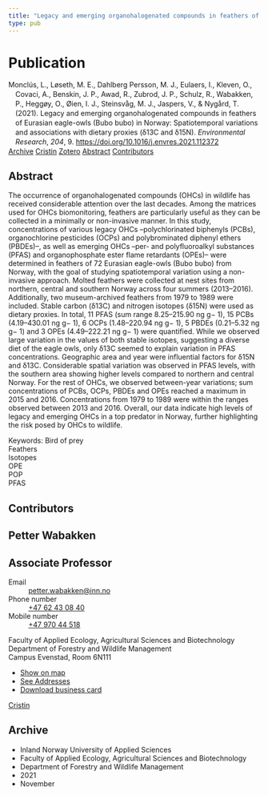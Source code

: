 ```yaml
---
title: "Legacy and emerging organohalogenated compounds in feathers of Eurasian eagle-owls (Bubo bubo) in Norway: Spatiotemporal variations and associations with dietary proxies (δ13C and δ15N)"
type: pub
---
```

<h1>Publication</h1>
<article id="csl-bib-container-5MVY6WZK" class="csl-bib-container">
  <div class="csl-bib-body" style="line-height: 1.35; padding-left: 1em; text-indent:-1em;">
  <div class="csl-entry">Moncl&#xFA;s, L., L&#xF8;seth, M. E., Dahlberg Persson, M. J., Eulaers, I., Kleven, O., Covaci, A., Benskin, J. P., Awad, R., Zubrod, J. P., Schulz, R., Wabakken, P., Hegg&#xF8;y, O., &#xD8;ien, I. J., Steinsv&#xE5;g, M. J., Jaspers, V., &amp; Nyg&#xE5;rd, T. (2021). Legacy and emerging organohalogenated compounds in feathers of Eurasian eagle-owls (Bubo bubo) in Norway: Spatiotemporal variations and associations with dietary proxies (&#x3B4;13C and &#x3B4;15N). <i>Environmental Research</i>, <i>204</i>, 9. <a href="https://doi.org/10.1016/j.envres.2021.112372">https://doi.org/10.1016/j.envres.2021.112372</a></div>
</div>
  <div class="csl-bib-buttons">
    <a href="#taxonomy-article-5MVY6WZK" class="csl-bib-button">Archive</a>
    <a href="https://app.cristin.no/results/show.jsf?id=1957353" alt="Cristin URL" class="csl-bib-button">Cristin</a>
    <a href="http://zotero.org/groups/5022929/items/5MVY6WZK" alt="Zotero URL" class="csl-bib-button">Zotero</a>
    <a href="#abstract-article-5MVY6WZK" class="csl-bib-button">Abstract</a>
    <a href="#contributors-article-5MVY6WZK" class="csl-bib-button">Contributors</a>
  </div>
  <div id="csl-bib-meta-container-5MVY6WZK"></div>
</article>
<div id="csl-bib-meta-5MVY6WZK" class="csl-bib-meta">
  <article id="abstract-article-5MVY6WZK" class="abstract-article">
    <h1>Abstract</h1>
    The occurrence of organohalogenated compounds (OHCs) in wildlife has received considerable attention over the  
last decades. Among the matrices used for OHCs biomonitoring, feathers are particularly useful as they can be  
collected in a minimally or non-invasive manner. In this study, concentrations of various legacy OHCs  
–polychlorinated biphenyls (PCBs), organochlorine pesticides (OCPs) and polybrominated diphenyl ethers  
(PBDEs)–, as well as emerging OHCs –per- and polyfluoroalkyl substances (PFAS) and organophosphate ester  
flame retardants (OPEs)– were determined in feathers of 72 Eurasian eagle-owls (Bubo bubo) from Norway, with  
the goal of studying spatiotemporal variation using a non-invasive approach. Molted feathers were collected at  
nest sites from northern, central and southern Norway across four summers (2013–2016). Additionally, two  
museum-archived feathers from 1979 to 1989 were included. Stable carbon (δ13C) and nitrogen isotopes (δ15N)  
were used as dietary proxies. In total, 11 PFAS (sum range 8.25–215.90 ng g− 1), 15 PCBs (4.19–430.01 ng g− 1), 6  
OCPs (1.48–220.94 ng g− 1), 5 PBDEs (0.21–5.32 ng g− 1) and 3 OPEs (4.49–222.21 ng g− 1) were quantified.  
While we observed large variation in the values of both stable isotopes, suggesting a diverse diet of the eagle owls,  
only δ13C seemed to explain variation in PFAS concentrations. Geographic area and year were influential factors for  
δ15N and δ13C. Considerable spatial variation was observed in PFAS levels, with the southern  
area showing higher levels compared to northern and central Norway. For the rest of OHCs, we observed  
between-year variations; sum concentrations of PCBs, OCPs, PBDEs and OPEs reached a maximum in 2015 and  
2016. Concentrations from 1979 to 1989 were within the ranges observed between 2013 and 2016. Overall, our  
data indicate high levels of legacy and emerging OHCs in a top predator in Norway, further highlighting the risk  
posed by OHCs to wildlife. 
 
Keywords: 
Bird of prey  
Feathers  
Isotopes  
OPE  
POP  
PFAS
  </article>
  <article id="contributors-article-5MVY6WZK" class="contributors-article">
    <h1>Contributors</h1>
    <div class="personas">
<div class="vrtx-hinn-person-card">
<div class="photo">
<i class="lar la-user-circle missing-person"></i>
</div>
<div class="info">
<hgroup><h1>Petter Wabakken</h1>
<h2>Associate Professor</h2>
</hgroup><dl>
<dt>Email</dt>
<dd>
<a href="mailto:petter.wabakken@inn.no">petter.wabakken@inn.no</a>
</dd>
<dt>Phone number</dt>
<dd><a href="tel:+4762430840">
+47 62 43 08 40
</a></dd>
<dt>Mobile number</dt>
<dd><a href="tel:+4797044518">
+47 970 44 518
</a></dd>
</dl>
<p>
Faculty of Applied Ecology, Agricultural Sciences and Biotechnology<br>
Department of Forestry and Wildlife Management<br>
Campus Evenstad,
Room 6N111
</p>
<ul class="vrtx-hinn-links">
<li><a href="https://www.google.com/maps?q=61.42516,11.07813">Show on map</a></li>
<li><a href="https://www.inn.no/english/find-an-employee/petter-wabakken.html#vrtx-hinn-addresses">See Addresses</a></li>
<li><a href="https://www.inn.no/english/find-an-employee/petter-wabakken.html?vrtx=vcf">Download business card</a></li>
</ul>
</div>
</div>
<a href="https://app.cristin.no/persons/show.jsf?id=328337" alt="Cristin URL" class="personas-cristin">Cristin</a>
</div>
  </article>
  <article id="taxonomy-article-5MVY6WZK" class="taxonomy-article">
    <h1>Archive</h1>
    <ul>
      <li>Inland Norway University of Applied Sciences</li>
      <li>Faculty of Applied Ecology, Agricultural Sciences and Biotechnology</li>
      <li>Department of Forestry and Wildlife Management</li>
      <li>2021</li>
      <li>November</li>
    </ul>
  </article>
</div>
